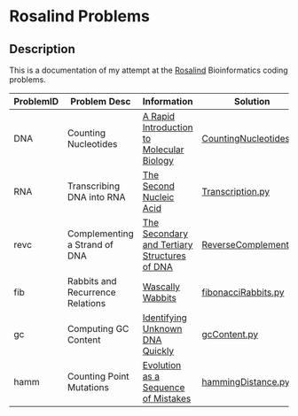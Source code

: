 # Rosalind Problems

## Description
This is a documentation of my attempt at the [Rosalind](https://rosalind.info) Bioinformatics coding problems.

| ProblemID | Problem Desc        | Information                                                | Solution                                                                                                              |
|-----------|---------------------|------------------------------------------------------------|-----------------------------------------------------------------------------------------------------------------------|
| DNA | Counting Nucleotides| [A Rapid Introduction to Molecular Biology](http://rosalind.info/problems/dna/)| [CountingNucleotides.py](https://github.com/mayurathan/Rosalind_Problems/blob/main/String_Algorithms/CountingNucleotides.py)|
| RNA | Transcribing DNA into RNA| [The Second Nucleic Acid](https://rosalind.info/problems/rna/)| [Transcription.py](https://github.com/mayurathan/Rosalind_Problems/blob/main/String_Algorithms/Transcription.py)| 
| revc| Complementing a Strand of DNA| [The Secondary and Tertiary Structures of DNA](https://rosalind.info/problems/revc/)| [ReverseComplement.py](https://github.com/mayurathan/Rosalind_Problems/blob/main/String_Algorithms/ReverseComplement.py)| 
| fib| Rabbits and Recurrence Relations| [Wascally Wabbits](https://rosalind.info/problems/fib/)| [fibonacciRabbits.py](https://github.com/mayurathan/Rosalind_Problems/blob/main/Combinatorics/fibonacciRabbits.py)| 
| gc| Computing GC Content| [Identifying Unknown DNA Quickly](https://rosalind.info/problems/gc/)| [gcContent.py](https://github.com/mayurathan/Rosalind_Problems/blob/main/String_Algorithms/gcContent.py)| 
| hamm| Counting Point Mutations| [Evolution as a Sequence of Mistakes](https://rosalind.info/problems/hamm/)| [hammingDistance.py ](https://github.com/mayurathan/Rosalind_Problems/blob/main/Alignment/hammingDistance.py)| 



